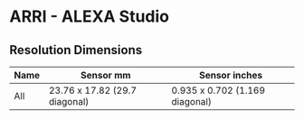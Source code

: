 # ARRI - ALEXA Studio

## Resolution Dimensions

| Name   | Sensor mm                     | Sensor inches                  |
|--------|-------------------------------|--------------------------------|
| All    | 23.76 x 17.82 (29.7 diagonal) | 0.935 x 0.702 (1.169 diagonal) |
